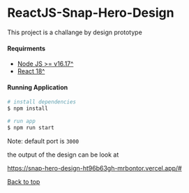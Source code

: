 # ReactJS-Snap-Hero-Design

This project is a challange by design prototype

#### Requirments
- [Node JS >= v16.17^](https://nodejs.org/en/blog/release/v16.17.1/)
- [React 18^](https://github.com/facebook/react/releases/tag/v18.2.0)

#### Running Application


```sh
# install dependencies
$ npm install

# run app
$ npm run start

```

Note: default port is `3000`


the output of the design can be look at

https://snap-hero-design-ht96b63gh-mrbontor.vercel.app/#

[Back to top](#reactjs-snap-hero-design)